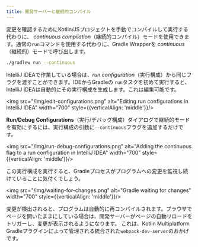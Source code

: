 ```yaml
---
title: 開発サーバーと継続的コンパイル
---
```

変更を確認するためにKotlin/JSプロジェクトを手動でコンパイルして実行する代わりに、
_continuous compilation_（継続的コンパイル）モードを使用できます。通常の`run`コマンドを使用する代わりに、Gradle Wrapperを
_continuous_（継続的）モードで呼び出します。

```bash
./gradlew run --continuous
```

IntelliJ IDEAで作業している場合は、_run configuration_（実行構成）から同じフラグを渡すことができます。IDEからGradleの
`run`タスクを初めて実行すると、IntelliJ IDEAは自動的にその実行構成を生成します。これは編集可能です。

<img src="/img/edit-configurations.png" alt="Editing run configurations in IntelliJ IDEA" width="700" style={{verticalAlign: 'middle'}}/>

**Run/Debug Configurations**（実行/デバッグ構成）ダイアログで継続的モードを有効にするには、実行構成の引数に`--continuous`フラグを追加するだけです。

<img src="/img/run-debug-configurations.png" alt="Adding the continuous flag to a run configuration in IntelliJ IDEA" width="700" style={{verticalAlign: 'middle'}}/>

この実行構成を実行すると、Gradleプロセスがプログラムへの変更を監視し続けていることに気付くでしょう。

<img src="/img/waiting-for-changes.png" alt="Gradle waiting for changes" width="700" style={{verticalAlign: 'middle'}}/>

変更が検出されると、プログラムは自動的に再コンパイルされます。ブラウザでページを開いたままにしている場合は、開発サーバーがページの自動リロードをトリガーし、変更が表示されるようになります。
これは、Kotlin Multiplatform Gradleプラグインによって管理される統合された`webpack-dev-server`のおかげです。